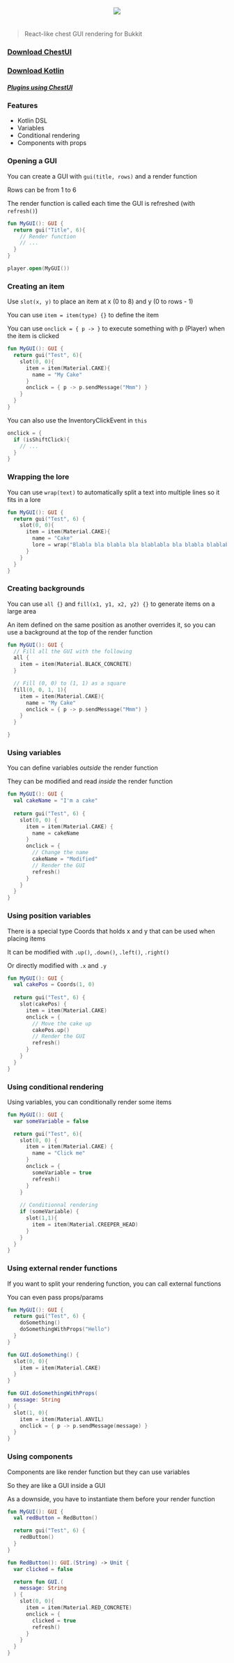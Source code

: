 <h3 align=center>
  <img src="https://i.imgur.com/3Sk1buV.png"/><br><br>
</h3>

> React-like chest GUI rendering for Bukkit

### [Download ChestUI](https://github.com/hazae41/mc-chestui/raw/master/build/libs/chestui-3.0.jar)

### [Download Kotlin](https://github.com/hazae41/mc-chestui/raw/master/build/libs/Kotlin-1.4.10.jar)

##### [Plugins using ChestUI](https://github.com/topics/chestui)

### Features

- Kotlin DSL
- Variables
- Conditional rendering
- Components with props

### Opening a GUI 

You can create a GUI with `gui(title, rows)` and a render function

Rows can be from 1 to 6

The render function is called each time the GUI is refreshed (with `refresh()`)

```kotlin
fun MyGUI(): GUI {
  return gui("Title", 6){
    // Render function
    // ...
  }
}

player.open(MyGUI())
```

### Creating an item

Use `slot(x, y)` to place an item at x (0 to 8) and y (0 to rows - 1)

You can use `item = item(type) {}` to define the item

You can use `onclick = { p -> }` to execute something with p (Player) when the item is clicked

```kotlin
fun MyGUI(): GUI {
  return gui("Test", 6){
    slot(0, 0){
      item = item(Material.CAKE){
        name = "My Cake"
      }
      onclick = { p -> p.sendMessage("Mmm") }
    }
  }
}
```

You can also use the InventoryClickEvent in `this`

````kotlin
onclick = {
  if (isShiftClick){
    // ...
  }
}
````

### Wrapping the lore

You can use `wrap(text)` to automatically split a text into multiple lines so it fits in a lore

```kotlin
fun MyGUI(): GUI {
  return gui("Test", 6) {
    slot(0, 0){
      item = item(Material.CAKE){
        name = "Cake"
        lore = wrap("Blabla bla blabla bla blablabla bla blabla blablabla bla blabla")
      }
    }
  }
}
```

### Creating backgrounds

You can use `all {}` and `fill(x1, y1, x2, y2) {}` to generate items on a large area

An item defined on the same position as another overrides it, so you can use a background at the top of the render function

```kotlin
fun MyGUI(): GUI {
  // Fill all the GUI with the following
  all {
    item = item(Material.BLACK_CONCRETE)
  }

  // Fill (0, 0) to (1, 1) as a square
  fill(0, 0, 1, 1){
    item = item(Material.CAKE){
      name = "My Cake"
      onclick = { p -> p.sendMessage("Mmm") }
    }
  }

}
```

### Using variables

You can define variables *outside* the render function

They can be modified and read *inside* the render function

```kotlin
fun MyGUI(): GUI {
  val cakeName = "I'm a cake"
  
  return gui("Test", 6) {
    slot(0, 0) {
      item = item(Material.CAKE) {
        name = cakeName
      }
      onclick = {
        // Change the name
        cakeName = "Modified"
        // Render the GUI
        refresh()
      }
    }
  }
}
```

### Using position variables

There is a special type Coords that holds x and y that can be used when placing items

It can be modified with `.up()`, `.down()`, `.left()`, `.right()`

Or directly modified with `.x` and `.y`

```kotlin
fun MyGUI(): GUI {
  val cakePos = Coords(1, 0)
  
  return gui("Test", 6) {
    slot(cakePos) {
      item = item(Material.CAKE)
      onclick = {
        // Move the cake up
        cakePos.up()
        // Render the GUI
        refresh()
      }
    }
  }
}
```

### Using conditional rendering

Using variables, you can conditionally render some items

```kotlin
fun MyGUI(): GUI {
  var someVariable = false

  return gui("Test", 6){
    slot(0, 0) {
      item = item(Material.CAKE) {
        name = "Click me"
      }
      onclick = {
        someVariable = true
        refresh()
      }
    }
  
    // Conditionnal rendering
    if (someVariable) {
      slot(1,1){
        item = item(Material.CREEPER_HEAD)
      }
    }
  }
}
```

### Using external render functions

If you want to split your rendering function, you can call external functions

You can even pass props/params

```kotlin
fun MyGUI(): GUI {
  return gui("Test", 6) {
    doSomething()
    doSomethingWithProps("Hello")
  }
}

fun GUI.doSomething() {
  slot(0, 0){
    item = item(Material.CAKE)
  }
}

fun GUI.doSomethingWithProps(
  message: String
) {
  slot(1, 0){
    item = item(Material.ANVIL)
    onclick = { p -> p.sendMessage(message) }
  }
}
```

### Using components

Components are like render function but they can use variables

So they are like a GUI inside a GUI

As a downside, you have to instantiate them before your render function

```kotlin
fun MyGUI(): GUI {
  val redButton = RedButton()  

  return gui("Test", 6) {
    redButton()
  }
}

fun RedButton(): GUI.(String) -> Unit {
  var clicked = false  

  return fun GUI.(
    message: String
  ) {
    slot(0, 0){
      item = item(Material.RED_CONCRETE)
      onclick = {
        clicked = true
        refresh()
      }
    }
  }
}
```



